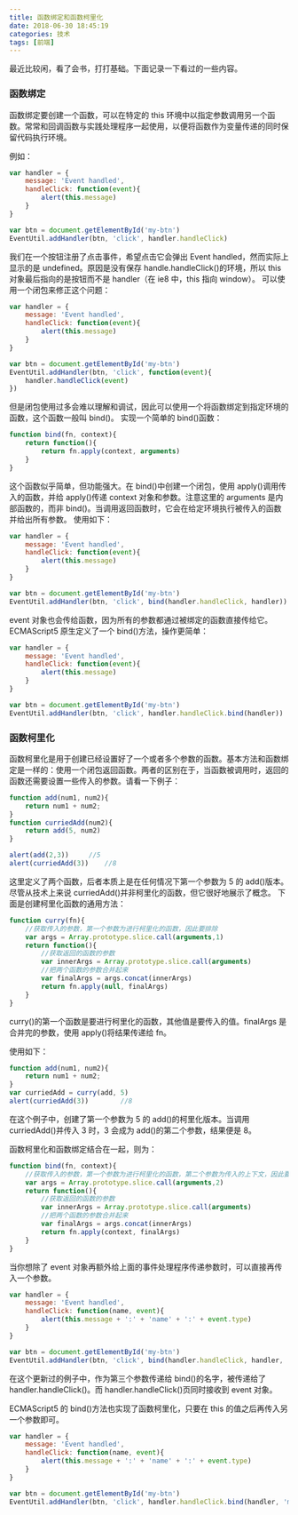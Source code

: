 ```yaml
---
title: 函数绑定和函数柯里化
date: 2018-06-30 18:45:19
categories: 技术
tags: [前端]
---
```


最近比较闲，看了会书，打打基础。下面记录一下看过的一些内容。

### 函数绑定

函数绑定要创建一个函数，可以在特定的 this 环境中以指定参数调用另一个函数。常常和回调函数与实践处理程序一起使用，以便将函数作为变量传递的同时保留代码执行环境。

<!--more-->

例如：

```javascript
var handler = {
	message: 'Event handled',
	handleClick: function(event){
		alert(this.message)
	}
}

var btn = document.getElementById('my-btn')
EventUtil.addHandler(btn, 'click', handler.handleClick)
```

我们在一个按钮注册了点击事件，希望点击它会弹出 Event handled，然而实际上显示的是 undefined。原因是没有保存 handle.handleClick()的环境，所以 this 对象最后指向的是按钮而不是 handler（在 ie8 中，this 指向 window）。
可以使用一个闭包来修正这个问题：

```javascript
var handler = {
	message: 'Event handled',
	handleClick: function(event){
		alert(this.message)
	}
}

var btn = document.getElementById('my-btn')
EventUtil.addHandler(btn, 'click', function(event){
	handler.handleClick(event)
})
```

但是闭包使用过多会难以理解和调试，因此可以使用一个将函数绑定到指定环境的函数，这个函数一般叫 bind()。
实现一个简单的 bind()函数：

```javascript
function bind(fn, context){
	return function(){
		return fn.apply(context, arguments)
	}
}
```

这个函数似乎简单，但功能强大。在 bind()中创建一个闭包，使用 apply()调用传入的函数，并给 apply()传递 context 对象和参数。注意这里的 arguments 是内部函数的，而非 bind()。当调用返回函数时，它会在给定环境执行被传入的函数并给出所有参数。
使用如下：

```javascript
var handler = {
	message: 'Event handled',
	handleClick: function(event){
		alert(this.message)
	}
}

var btn = document.getElementById('my-btn')
EventUtil.addHandler(btn, 'click', bind(handler.handleClick, handler))
```

event 对象也会传给函数，因为所有的参数都通过被绑定的函数直接传给它。
ECMAScript5 原生定义了一个 bind()方法，操作更简单：

```javascript
var handler = {
	message: 'Event handled',
	handleClick: function(event){
		alert(this.message)
	}
}

var btn = document.getElementById('my-btn')
EventUtil.addHandler(btn, 'click', handler.handleClick.bind(handler))
```

### 函数柯里化

函数柯里化是用于创建已经设置好了一个或者多个参数的函数。基本方法和函数绑定是一样的：使用一个闭包返回函数。两者的区别在于，当函数被调用时，返回的函数还需要设置一些传入的参数。请看一下例子：

```javascript
function add(num1, num2){
	return num1 + num2;
}
function curriedAdd(num2){
	return add(5, num2)
}

alert(add(2,3))		//5
alert(curriedAdd(3)) 	//8
```

这里定义了两个函数，后者本质上是在任何情况下第一个参数为 5 的 add()版本。尽管从技术上来说 curriedAdd()并非柯里化的函数，但它很好地展示了概念。
下面是创建柯里化函数的通用方法：

```javascript
function curry(fn){
	//获取传入的参数，第一个参数为进行柯里化的函数，因此要排除
	var args = Array.prototype.slice.call(arguments,1)
	return function(){
		//获取返回的函数的参数
		var innerArgs = Array.prototype.slice.call(arguments)
		//把两个函数的参数合并起来
		var finalArgs = args.concat(innerArgs)
		return fn.apply(null, finalArgs)
    }
}
```

curry()的第一个函数是要进行柯里化的函数，其他值是要传入的值。finalArgs 是合并完的参数，使用 apply()将结果传递给 fn。

使用如下：

```javascript
function add(num1, num2){
	return num1 + num2;
}
var curriedAdd = curry(add, 5)
alert(curriedAdd(3)) 		//8
```

在这个例子中，创建了第一个参数为 5 的 add()的柯里化版本。当调用 curriedAdd()并传入 3 时，3 会成为 add()的第二个参数，结果便是 8。

函数柯里化和函数绑定结合在一起，则为：

```javascript
function bind(fn, context){
	//获取传入的参数，第一个参数为进行柯里化的函数，第二个参数为传入的上下文，因此要排除
	var args = Array.prototype.slice.call(arguments,2)
	return function(){
		//获取返回的函数的参数
		var innerArgs = Array.prototype.slice.call(arguments)
		//把两个函数的参数合并起来
		var finalArgs = args.concat(innerArgs)
		return fn.apply(context, finalArgs)
    }
}
```

当你想除了 event 对象再额外给上面的事件处理程序传递参数时，可以直接再传入一个参数。

```javascript
var handler = {
	message: 'Event handled',
	handleClick: function(name, event){
		alert(this.message + ':' + 'name' + ':' + event.type)
	}
}

var btn = document.getElementById('my-btn')
EventUtil.addHandler(btn, 'click', bind(handler.handleClick, handler, 'mybtn'))
```

在这个更新过的例子中，作为第三个参数传递给 bind()的名字，被传递给了 handler.handleClick()。而 handler.handleClick()页同时接收到 event 对象。

ECMAScript5 的 bind()方法也实现了函数柯里化，只要在 this 的值之后再传入另一个参数即可。

```javascript
var handler = {
	message: 'Event handled',
	handleClick: function(name, event){
		alert(this.message + ':' + 'name' + ':' + event.type)
	}
}

var btn = document.getElementById('my-btn')
EventUtil.addHandler(btn, 'click', handler.handleClick.bind(handler, 'mybtn'))
```
